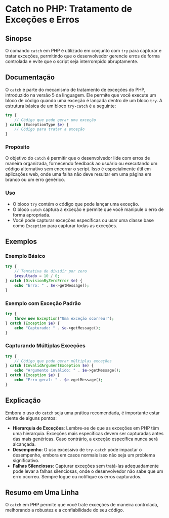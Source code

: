 <!--
Meta Description: # Catch no PHP: Tratamento de Exceções e Erros ## Sinopse O comando `catch` em PHP é utilizado em conjunto com `try` para capturar e tratar exceções, ...
Meta Keywords: catch, exceções, que, uma, php
-->

# Catch no PHP: Tratamento de Exceções e Erros

## Sinopse
O comando `catch` em PHP é utilizado em conjunto com `try` para capturar e tratar exceções, permitindo que o desenvolvedor gerencie erros de forma controlada e evite que o script seja interrompido abruptamente.

## Documentação
O `catch` é parte do mecanismo de tratamento de exceções do PHP, introduzido na versão 5 da linguagem. Ele permite que você execute um bloco de código quando uma exceção é lançada dentro de um bloco `try`. A estrutura básica de um bloco `try-catch` é a seguinte:

```php
try {
    // Código que pode gerar uma exceção
} catch (ExceptionType $e) {
    // Código para tratar a exceção
}
```

### Propósito
O objetivo do `catch` é permitir que o desenvolvedor lide com erros de maneira organizada, fornecendo feedback ao usuário ou executando um código alternativo sem encerrar o script. Isso é especialmente útil em aplicações web, onde uma falha não deve resultar em uma página em branco ou um erro genérico.

### Uso
- O bloco `try` contém o código que pode lançar uma exceção.
- O bloco `catch` captura a exceção e permite que você manipule o erro de forma apropriada.
- Você pode capturar exceções específicas ou usar uma classe base como `Exception` para capturar todas as exceções.

## Exemplos

### Exemplo Básico
```php
try {
    // Tentativa de dividir por zero
    $resultado = 10 / 0;
} catch (DivisionByZeroError $e) {
    echo "Erro: " . $e->getMessage();
}
```

### Exemplo com Exceção Padrão
```php
try {
    throw new Exception("Uma exceção ocorreu!");
} catch (Exception $e) {
    echo "Capturado: " . $e->getMessage();
}
```

### Capturando Múltiplas Exceções
```php
try {
    // Código que pode gerar múltiplas exceções
} catch (InvalidArgumentException $e) {
    echo "Argumento inválido: " . $e->getMessage();
} catch (Exception $e) {
    echo "Erro geral: " . $e->getMessage();
}
```

## Explicação
Embora o uso do `catch` seja uma prática recomendada, é importante estar ciente de alguns pontos:

- **Hierarquia de Exceções**: Lembre-se de que as exceções em PHP têm uma hierarquia. Exceções mais específicas devem ser capturadas antes das mais genéricas. Caso contrário, a exceção específica nunca será alcançada.
- **Desempenho**: O uso excessivo de `try-catch` pode impactar o desempenho, embora em casos normais isso não seja um problema significativo.
- **Falhas Silenciosas**: Capturar exceções sem tratá-las adequadamente pode levar a falhas silenciosas, onde o desenvolvedor não sabe que um erro ocorreu. Sempre logue ou notifique os erros capturados.

## Resumo em Uma Linha
O `catch` em PHP permite que você trate exceções de maneira controlada, melhorando a robustez e a confiabilidade do seu código.